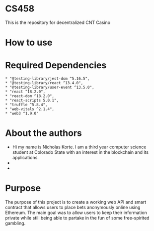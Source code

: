 # CS458
This is the repository for decentralized CNT Casino

# How to use

# Required Dependencies
    * "@testing-library/jest-dom ^5.16.5",
    * "@testing-library/react ^13.4.0",
    * "@testing-library/user-event ^13.5.0",
    * "react ^18.2.0",
    * "react-dom ^18.2.0",
    * "react-scripts 5.0.1",
    * "truffle ^5.8.4",
    * "web-vitals ^2.1.4",
    * "web3 ^1.9.0"
    
# About the authors
 * Hi my name is Nicholas Korte. I am a third year computer science student at Colorado State with an interest in the blockchain and its applications.
 * 
 * 
 
# Purpose

The purpose of this project is to create a working web API and smart contract that allows users to place bets anonymously online using Ethereum. The main goal was to allow users to keep their information private while still being able to partake in the fun of some free-spirited gambling.
